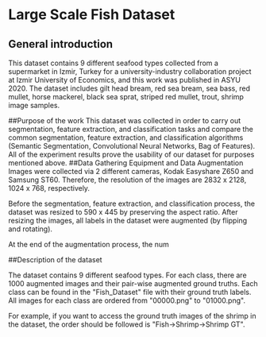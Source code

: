 # Large Scale Fish Dataset
## General introduction

This dataset contains 9 different seafood types collected from a supermarket in Izmir, Turkey
for a university-industry collaboration project at Izmir University of Economics, and this work
was published in ASYU 2020.
The dataset includes gilt head bream, red sea bream, sea bass, red mullet, horse mackerel,
black sea sprat, striped red mullet, trout, shrimp image samples.

##Purpose of the work
This dataset was collected in order to carry out segmentation, feature extraction, and classification tasks
and compare the common segmentation, feature extraction, and classification algorithms (Semantic Segmentation, Convolutional Neural Networks, Bag of Features).
All of the experiment results prove the usability of our dataset for purposes mentioned above.
##Data Gathering Equipment and Data Augmentation
Images were collected via 2 different cameras, Kodak Easyshare Z650 and Samsung ST60.
Therefore, the resolution of the images are 2832 x 2128, 1024 x 768, respectively.

Before the segmentation, feature extraction, and classification process, the dataset was resized to 590 x 445
by preserving the aspect ratio. After resizing the images, all labels in the dataset were augmented (by flipping and rotating).

At the end of the augmentation process, the num

##Description of the dataset

The dataset contains 9 different seafood types. For each class, there are 1000 augmented images and their pair-wise augmented ground truths.
Each class can be found in the "Fish_Dataset" file with their ground truth labels. All images for each class are ordered from "00000.png" to "01000.png".

For example, if you want to access the ground truth images of the shrimp in the dataset, the order should be followed is "Fish->Shrimp->Shrimp GT".